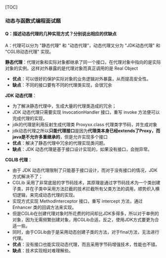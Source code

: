 [TOC]

### 动态与函数式编程面试题

#### Q：描述动态代理的几种实现方式？分别说出相应的优缺点

A：代理可以分为 "静态代理" 和 "动态代理"，动态代理又分为 "JDK动态代理" 和 "CGLIB动态代理" 实现。

**静态代理**：代理对象和实际对象都继承了同一个接口，在代理对象中指向的是实际对象的实例，这样对外暴露的是代理对象而真正调用的是 Real Object

- **优点**：可以很好的保护实际对象的业务逻辑对外暴露，从而提高安全性。
- **缺点**：不同的接口要有不同的代理类实现，会很冗余

**JDK 动态代理**：

- 为了解决静态代理中，生成大量的代理类造成的冗余；
- JDK 动态代理只需要实现 InvocationHandler 接口，重写 invoke 方法便可以完成代理的实现，
- jdk的代理是利用反射生成代理类 Proxyxx.class 代理类字节码，并生成对象
- jdk动态代理之所以**只能代理接口**是因为**代理类本身已经extends了Proxy，而java是不允许多重继承的**，但是允许实现多个接口
- **优点**：解决了静态代理中冗余的代理实现类问题。
- **缺点**：JDK 动态代理是基于接口设计实现的，如果没有接口，会抛异常。

**CGLIB 代理**：

- 由于 JDK 动态代理限制了只能基于接口设计，而对于没有接口的情况，JDK方式解决不了；
- CGLib 采用了非常底层的字节码技术，其原理是通过字节码技术为一个类创建子类，并在子类中采用方法拦截的技术拦截所有父类方法的调用，顺势织入横切逻辑，来完成动态代理的实现。
- 实现方式实现 MethodInterceptor 接口，重写 intercept 方法，通过 Enhancer 类的回调方法来实现。
- 但是CGLib在创建代理对象时所花费的时间却比JDK多得多，所以对于单例的对象，因为无需频繁创建对象，用CGLib合适，反之，使用JDK方式要更为合适一些。
- 同时，由于CGLib由于是采用动态创建子类的方法，对于final方法，无法进行代理。
- **优点**：没有接口也能实现动态代理，而且采用字节码增强技术，性能也不错。
- **缺点**：技术实现相对难理解些。













